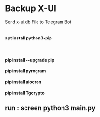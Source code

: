 # Backup X-UI
 Send x-ui.db File to Telegram Bot <br><br>
 
 
 
<h4>apt install python3-pip<h4> <br>

<h4>pip install --upgrade pip<h4>

<h4>pip install pyrogram<h4>
<h4>pip install aiocron<h4>
<h4>pip install Tgcrypto<h4>



<h2>run : screen python3 main.py</h2>
